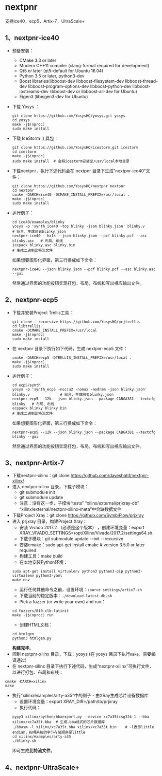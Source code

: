 # nextpnr
支持ice40，ecp5，Artix-7，UltraScale+

## 1、nextpnr-ice40
* 预备安装：
  - CMake 3.3 or later
  - Modern C++11 compiler (clang-format required for development)
  - Qt5 or later (qt5-default for Ubuntu 16.04)
  - Python 3.5 or later, python3-dev
  - Boost libraries(libboost-dev libboost-filesystem-dev libboost-thread-dev libboost-program-options-dev libboost-python-dev libboost-iostreams-dev libboost-dev or libboost-all-dev for Ubuntu)
  - Eigen3 (libeigen3-dev for Ubuntu)
  
* 下载 Yosys ：
  ```
  git clone https://github.com/YosysHQ/yosys.git yosys
  cd yosys
  make -j$(nproc)
  sudo make install
  ```  
* 下载 IceStorm 工具包：
  ```
  git clone https://github.com/YosysHQ/icestorm.git icestorm
  cd icestorm
  make -j$(nproc)
  sudo make install  # 会将icestorm安装至/usr/local本地目录
  ```
* 下载nextpnr，执行下述代码会在 nextpnr 目录下生成"nextpnr-ice40"文件：
  ```
  git clone https://github.com/YosysHQ/nextpnr nextpnr
  cd nextpnr
  cmake -DARCH=ice40 -DCMAKE_INSTALL_PREFIX=/usr/local .
  make -j$(nproc)
  sudo make install
  ```
* 运行例子：
  ```
  cd ice40/examples/blinky
  yosys -p 'synth_ice40 -top blinky -json blinky.json' blinky.v               # 综合，生成网表blinky.json
  nextpnr-ice40 --hx1k --json blinky.json --pcf blinky.pcf --asc blinky.asc   # 布局、布线
  icepack blinky.asc blinky.bin                                               # 生成二进制比特流文件
  ```
  如果想要图形化界面，第三行换成如下命令：
  ```
  nextpnr-ice40 --json blinky.json --pcf blinky.pcf --asc blinky.asc --gui
  ```
  然后通过界面的功能按钮实现打包，布局，布线和写出相应输出文件。
  
## 2、nextpnr-ecp5
* 下载并安装Project Trellis工具：
  ```
  git clone --recursive https://github.com/YosysHQ/prjtrellis
  cd libtrellis
  cmake -DCMAKE_INSTALL_PREFIX=/usr/local
  make -j$(nproc)
  sudo make install
  ```
* 在 nextpnr 目录下执行如下代码，生成 nextpnr-ecp5 文件：
   ```
   cmake -DARCH=ecp5 -DTRELLIS_INSTALL_PREFIX=/usr/local .
   make -j$(nproc)
   sudo make install
   ```
* 运行例子：
  ```
  cd ecp5/synth
  yosys -p 'synth_ecp5 -noccu2 -nomux -nodram -json blinky.json' blinky.v              # 综合，生成网表blinky.json
  nextpnr-ecp5 --12k --json blinky.json --package CABGA381 --textcfg blinky   # 布局、布线
  ecppack blinky blinky.bin                                               # 生成二进制比特流文件
  ```
  如果想要图形化界面，第三行换成如下命令：
  ```
  nextpnr-ecp5 --12k --json blinky.json --package CABGA381 --textcfg blinky --gui
  ```
  然后通过界面的功能按钮实现打包，布局，布线和写出相应输出文件。
  


## 3、nextpnr-Artix-7
* 下载nextpnr-xilinx：git clone https://github.com/daveshah1/nextpnr-xilinx/
* 进入 nextpnr-xilinx 目录，下载子模块：
  - git submodule init 
  - git submodule update
  - 注意：没有这一步，子模块“tests” “xilinx/external/prjxray-db” “xilinx/external/nextpnr-xilinx-meta”中会缺数据文件
* 下载Project Xray：git clone https://github.com/SymbiFlow/prjxray
* 进入 prjxray 目录，构建Project Xray：
  - 安装 Vivado 2017.2 （必须是这个版本） ，创建环境变量：export XRAY_VIVADO_SETTINGS=/opt/Xilinx/Vivado/2017.2/settings64.sh
  - 下载子模块：git submodule update --init --recursive
  - 安装cmake：sudo apt-get install cmake # version 3.5.0 or later required
  - 构建工具：make build
  - 在本地安装Python环境：
  ```
  sudo apt-get install virtualenv python3 python3-pip python3-virtualenv python3-yaml
  make env
  ```
  - 运行任何其他命令之前，设置环境：`source settings/artix7.sh`
  - 下载当前的稳定版本：`./download-latest-db.sh`
  - Pick a fuzzer (or write your own) and run：
  ```
  cd fuzzers/010-clb-lutinit
  make -j$(nproc) run
  ```
  - 创建HTML文档：
  ```
  cd htmlgen
  python3 htmlgen.py
  ```
  **构建完毕**。
* 回到 nextpnr-xilinx 目录，下载：yosys (在 yosys 目录下执行`make`，需要编译通过)
* 在 nextpnr-xilinx 目录下执行下述代码，生成“nextpnr-xilinx”可执行文件，以进行打包、布局和布线：
```
cmake -DARCH=xilinx
make
```
* 执行“xilinx/examples/arty-a35”中的例子 - 由XRay生成芯片设备数据库
  - 设置环境变量：export XRAY_DIR=/path/to/prjxray
  - 执行代码：
  ```
  pypy3 xilinx/python/bbaexport.py --device xc7a35tcsg324-1 --bba xilinx/xc7a35t.bba  # 生成.bba格式的芯片数据库
  ./bbasm -l xilinx/xc7a35t.bba xilinx/xc7a35t.bin    # -l表示little endian，指明系统的字节存储顺序是little
  cd xilinx/examples/arty-a35
  ./blinky.sh
  ```
  即可生成**比特流文件**。
  




  
  
  
## 4、nextpnr-UltraScale+


